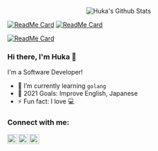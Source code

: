 [github]: https://www.github.com/hukacode
[linkedin]: https://www.linkedin.com/in/hungnlk/
[gmail]: mailto:mr.kharhums@gmail.com

<p align="center">
  <img alt="Huka's Github Stats" src="https://github-readme-stats.vercel.app/api?username=hukacode&show_icons=true&include_all_commits=true&hide_border=true&theme=buefy" />
</p>

[![ReadMe Card](https://github-readme-stats.vercel.app/api/pin/?username=hukacode&repo=titama)](https://github.com/hukacode/titama)
[![ReadMe Card](https://github-readme-stats.vercel.app/api/pin/?username=hukacode&repo=dotfiles)](https://github.com/hukacode/dotfiles)

[![ReadMe Card](https://github-readme-stats.vercel.app/api/pin/?username=hukacode&repo=hktool)](https://github.com/hukacode/hktool)

### Hi there, I'm Huka 👋

I'm a Software Developer!
- 🌱 I’m currently learning `golang`
- 🥅 2021 Goals: Improve English, Japanese
- ⚡ Fun fact: I love 💻

### Connect with me:
[<img align="left" alt="hukacode | Github" width="22px" src="https://image.flaticon.com/icons/svg/733/733553.svg" />][github]
[<img align="left" alt="hukacode | LinkedIn" width="22px" src="https://www.flaticon.com/svg/static/icons/svg/174/174857.svg" />][linkedin]
[<img align="left" alt="hukacode | Email" width="22px" src="https://image.flaticon.com/icons/svg/732/732200.svg" />][gmail]
